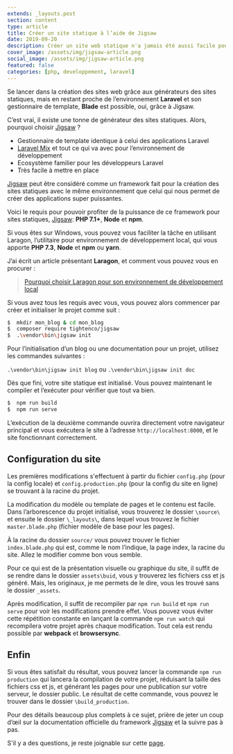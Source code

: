```yaml
---
extends: _layouts.post
section: content
type: article
title: Créer un site statique à l’aide de Jigsaw
date: 2019-09-20
description: Créer un site web statique n'a jamais été aussi facile pour les développeurs qui veulent profiter des automatismes tout en restant proche de l'envoronnement Laravel. Cet article vous montre comment débuter avec Jigsaw
cover_image: /assets/img/jigsaw-article.png
social_image: /assets/img/jigsaw-article.png
featured: false
categories: [php, developpement, laravel]
---
```


Se lancer dans la création des sites web grâce aux générateurs des sites statiques, mais en restant proche de l’environnement **Laravel** et son gestionnaire de template, **Blade** est possible, oui, grâce à Jigsaw.

C’est vrai, il existe une tonne de générateur des sites statiques. Alors, pourquoi choisir [Jigsaw](https://jigsaw.tighten.co/) ?

-	Gestionnaire de template identique à celui des applications Laravel
-	[Laravel Mix](https://laravel-mix.com/) et tout ce qui va avec pour l’environnement de développement
-	Ecosystème familier pour les développeurs Laravel
-	Très facile à mettre en place

[Jigsaw](https://jigsaw.tighten.co/) peut être considéré comme un framework fait pour la création des sites statiques avec le même environnement que celui qui nous permet de créer des applications super puissantes.

Voici le requis pour pouvoir profiter de la puissance de ce framework pour sites statiques, [Jigsaw](https://jigsaw.tighten.co/): **PHP 7.1+**, **Node** et **npm**.

Si vous êtes sur Windows, vous pouvez vous faciliter la tâche en utilisant Laragon, l’utilitaire pour environnement de développement local, qui vous apporte **PHP 7.3**, **Node** et **npm** ou **yarn**.

<div>
	<ins class="adsbygoogle"
		style="display:block; text-align:center;"
		data-ad-layout="in-article"
		data-ad-format="fluid"
		data-ad-client="ca-pub-9554638137229612"
		data-ad-slot="7099792489"></ins>
	<script>
		(adsbygoogle = window.adsbygoogle || []).push({});
	</script>
</div>

J’ai écrit un article présentant **Laragon**, et comment vous pouvez vous en procurer :

> [Pourquoi choisir Laragon pour son environnement de développement local](/blog/pourquoi-choisir-laragon-pour-environnement-de-developpement)

Si vous avez tous les requis avec vous, vous pouvez alors commencer par créer et initialiser le projet comme suit :

```bash
$  mkdir mon_blog & cd mon_blog
$  composer require tightenco/jigsaw
$  .\vendor\bin\jigsaw init
```

Pour l’initialisation d’un blog ou une documentation pour un projet, utilisez les commandes suivantes :

`.\vendor\bin\jigsaw init blog` ou `.\vendor\bin\jigsaw init doc`

Dès que fini, votre site statique est initialisé. Vous pouvez maintenant le compiler et l’exécuter pour vérifier que tout va bien.

```bash
$  npm run build
$  npm run serve
```

L’exécution de la deuxième commande ouvrira directement votre navigateur principal et vous exécutera le site à l’adresse `http://localhost:8000`, et le site fonctionnant correctement.

## Configuration du site

Les premières modifications s'effectuent à partir du fichier `config.php` (pour la config locale) et `config.production.php` (pour la config du site en ligne) se trouvant à la racine du projet.

<div>
	<ins class="adsbygoogle"
	    style="display:block"
	    data-ad-client="ca-pub-9554638137229612"
	    data-ad-slot="9573950571"
	    data-ad-format="auto"
	    data-full-width-responsive="true"></ins>
	<script>
	    (adsbygoogle = window.adsbygoogle || []).push({});
	</script>
</div>

La modification du modèle ou template de pages et le contenu est facile. Dans l’arborescence du projet initialisé, vous trouverez le dossier `\source\` et ensuite le dossier `\_layouts\`, dans lequel vous trouvez le fichier `master.blade.php` (fichier modèle de base pour les pages).

À la racine du dossier `source/` vous pouvez trouver le fichier `index.blade.php` qui est, comme le nom l’indique, la page index, la racine du site. Allez le modifier comme bon vous semble.

Pour ce qui est de la présentation visuelle ou graphique du site, il suffit de se rendre dans le dossier `assets\buid`, vous y trouverez les fichiers css et js généré. Mais, les originaux, je me permets de le dire, vous les trouvé sans le dossier `_assets`.

Après modification, il suffit de recompiler par `npm run build` et `npm run serve` pour voir les modifications prendre effet. Vous pouvez vous éviter cette répétition constante en lançant la commande `npm run watch` qui recompilera votre projet après chaque modification. Tout cela est rendu possible par **webpack** et **browsersync**.

## Enfin

Si vous êtes satisfait du résultat, vous pouvez lancer la commande `npm run production` qui lancera la compilation de votre projet, réduisant la taille des fichiers css et js, et générant les pages pour une publication sur votre serveur, le dossier public. Le résultat de cette commande, vous pouvez le trouver dans le dossier `\build_production`.

Pour des détails beaucoup plus complets à ce sujet, prière de jeter un coup d’œil sur la documentation officielle du framework [Jigsaw](https://jigsaw.tighten.co/) et la suivre pas à pas.


S'il y a des questions, je reste joignable sur cette [page](/contact/).
